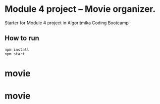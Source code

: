 # Module 4 project – Movie organizer.

Starter for Module 4 project in Algoritmika Coding Bootcamp

## How to run

```
npm install
npm start
```
# movie
# movie

